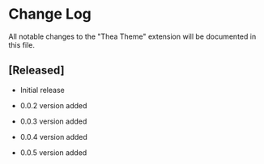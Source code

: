 # Change Log

All notable changes to the "Thea Theme" extension will be documented in this file.
## [Released]

- Initial release

- 0.0.2 version added
- 0.0.3 version added
- 0.0.4 version added
- 0.0.5 version added

